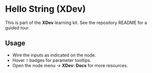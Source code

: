 # Hello String (XDev)

This is part of the **XDev** learning kit. See the repository README for a guided tour.

## Usage
- Wire the inputs as indicated on the node.
- Hover `?` badges for parameter tooltips.
- Open the node menu → **XDev: Docs** for more resources.
